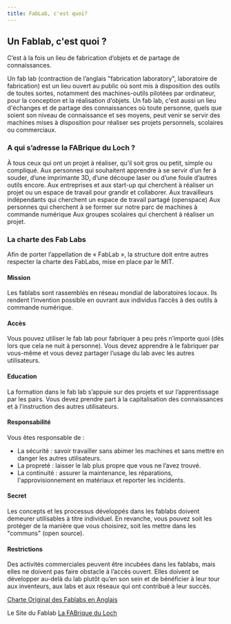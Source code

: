 ```yaml
---
title: FabLab, c'est quoi?
---
```


## Un Fablab, c'est quoi ?
C’est à la fois un lieu de fabrication d’objets et de partage de connaissances.

Un fab lab (contraction de l’anglais "fabrication laboratory", laboratoire de fabrication) est un lieu ouvert au public où sont mis à disposition des outils de toutes sortes, notamment des machines-outils pilotées par ordinateur, pour la conception et la réalisation d’objets. Un fab lab, c'est aussi un lieu d'échanges et de partage des connaissances où toute personne, quels que soient son niveau de connaissance et ses moyens, peut venir se servir des machines mises à disposition pour réaliser ses projets personnels, scolaires ou commerciaux.

### A qui s’adresse la FABrique du Loch ?
À tous ceux qui ont un projet à réaliser, qu’il soit gros ou petit, simple ou compliqué.
Aux personnes qui souhaitent apprendre à se servir d’un fer à souder, d’une imprimante 3D, d’une découpe laser ou d’une foule d’autres outils encore.
Aux entreprises et aux start-up qui cherchent à réaliser un projet ou un espace de travail pour grandir et collaborer.
Aux travailleurs indépendants qui cherchent un espace de travail partagé (openspace)
Aux personnes qui cherchent à se former sur notre parc de machines à commande numérique
Aux groupes scolaires qui cherchent à réaliser un projet.

### La charte des Fab Labs
Afin de porter l’appellation de « FabLab », la structure doit entre autres respecter la charte des FabLabs, mise en place par le MIT.

#### Mission
Les fablabs sont rassemblés en réseau mondial de laboratoires locaux. Ils rendent l’invention possible en ouvrant aux individus l’accès à des outils à commande numérique.

#### Accès
Vous pouvez utiliser le fab lab pour fabriquer à peu près n’importe quoi (dès lors que cela ne nuit à personne). Vous devez apprendre à le fabriquer par vous-même et vous devez partager l’usage du lab avec les autres utilisateurs.

#### Education
La formation dans le fab lab s’appuie sur des projets et sur  l’apprentissage par les pairs. Vous devez prendre part à la capitalisation des connaissances et à l’instruction des autres utilisateurs.

#### Responsabilité
Vous êtes responsable de :

- La sécurité : savoir travailler sans abimer les machines et sans mettre en danger les autres utilisateurs.
- La propreté : laisser le lab plus propre que vous ne l’avez trouvé.
- La continuité : assurer la maintenance, les réparations, l'approvisionnement en matériaux et reporter les incidents.

#### Secret
Les concepts et les processus développés dans les fablabs doivent demeurer utilisables à titre individuel. En revanche, vous pouvez soit  les protéger de la manière que vous choisirez, soit les mettre dans les "communs" (open source).

#### Restrictions
Des activités commerciales peuvent être incubées dans les fablabs, mais elles ne doivent pas faire obstacle à l’accès ouvert. Elles doivent se développer au-delà du lab plutôt qu’en son sein et de bénéficier à leur tour aux inventeurs, aux labs et aux réseaux qui ont contribué à leur succès.

[Charte Original des Fablabs en Anglais](http://fab.cba.mit.edu/about/charter/)

Le Site du Fablab
[La FABrique du Loch](https://www.lafabriqueduloch.org/fr/la-fabrique/)
